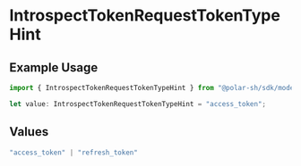 # IntrospectTokenRequestTokenTypeHint

## Example Usage

```typescript
import { IntrospectTokenRequestTokenTypeHint } from "@polar-sh/sdk/models/components/introspecttokenrequest.js";

let value: IntrospectTokenRequestTokenTypeHint = "access_token";
```

## Values

```typescript
"access_token" | "refresh_token"
```